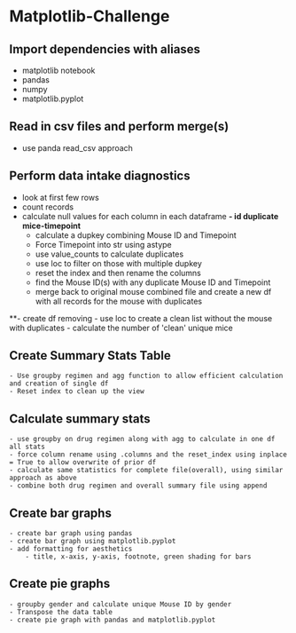 # Matplotlib-Challenge

## Import dependencies with aliases
- matplotlib notebook
- pandas
- numpy
- matplotlib.pyplot

## Read in csv files and perform merge(s)
- use panda read_csv approach

## Perform data intake diagnostics
- look at first few rows
- count records
- calculate null values for each column in each dataframe
**- id duplicate mice-timepoint**
    - calculate a dupkey combining Mouse ID and Timepoint
    - Force Timepoint into str using astype
    - use value_counts to calculate duplicates
    - use loc to filter on those with multiple dupkey
    - reset the index and then rename the columns
    - find the Mouse ID(s) with any duplicate Mouse ID and Timepoint
    - merge back to original mouse combined file and create a new df with all records for the mouse with duplicates
    
**- create df removing
    - use loc to create a clean list without the mouse with duplicates
    - calculate the number of 'clean' unique mice

## Create Summary Stats Table
    - Use groupby regimen and agg function to allow efficient calculation and creation of single df
    - Reset index to clean up the view

## Calculate summary stats
    - use groupby on drug regimen along with agg to calculate in one df all stats
    - force column rename using .columns and the reset_index using inplace = True to allow overwrite of prior df
    - calculate same statistics for complete file(overall), using similar approach as above
    - combine both drug regimen and overall summary file using append

## Create bar graphs
    - create bar graph using pandas
    - create bar graph using matplotlib.pyplot
    - add formatting for aesthetics
        - title, x-axis, y-axis, footnote, green shading for bars

## Create pie graphs
    - groupby gender and calculate unique Mouse ID by gender
    - Transpose the data table
    - create pie graph with pandas and matplotlib.pyplot










